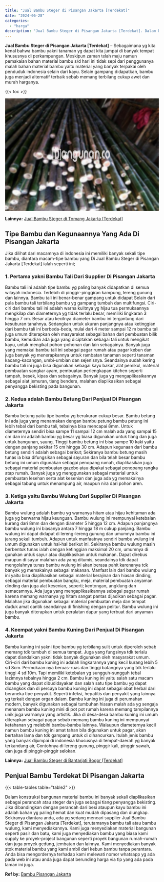 ```yaml
---
title: "Jual Bambu Steger di Pisangan Jakarta [Terdekat]"
date: "2024-06-28"
categories: 
  - "harga"
description: "Jual Bambu Steger di Pisangan Jakarta [Terdekat]. Dalam konstruksi bangunan material bambu ini banyak sekali diaplikasikan sebagai perancah atau steger dan j..."
---
```


**Jual Bambu Steger di Pisangan Jakarta \[Terdekat\]** – Sebagaimana yg kita kenal bahwa bambu yakni tanaman yg dapat kita jumpai di banyak tempat khususnya di perkampungan. Meskipun zaman telah maju namun pemakaian bahan material bambu s/d hari ini tidak sepi dari penggunanya malah bahan material bambu yaitu material yang banyak terpakai oleh penduduk indonesia selain dari kayu. Selain gampang didapatkan, bambu juga menjadi alternatif terbaik sebab memang terbilang cukup awet dan murah harganya.

{{< toc >}}

![Jual Bambu Steger di Pisangan Jakarta [Terdekat]](/images/jual-bambu-tali-21.png)

**Lainnya:** [Jual Bambu Steger di Tomang Jakarta \[Terdekat\]](https://bambu.bangunan.co/jual-bambu-steger-di-tomang-jakarta-terdekat/)

## Tipe Bambu dan Kegunaannya Yang Ada Di Pisangan Jakarta

Jika dilihat dari macamnya di indonesia ini memiliki banyak sekali tipe bambu, diantara macam-tipe bambu yang Di Jual Bambu Steger di Pisangan Jakarta \[Terdekat\] ialah seperti ini;

### 1\. Pertama yakni Bambu Tali Dari Supplier Di Pisangan Jakarta

Bambu tali ini adalah tipe bambu yg paling banyak didapatkan di semua wilayah indonesia. Terlebih di pinggir-pinggiran kampung, lereng gunung dan lainnya. Bambu tali ini benar-benar gampang untuk didapat Selain dari pula bambu tali terbilang bambu yg gampang tumbuh dan multifungsi. Ciri-ciri dari bambu tali ini adalah warna kulitnya yg hijau tua permukaannya mengkilap dan diameternya yg tidak terlalu besar, memiliki lingkaran 3 hingga 7 cm. Besar atau kecilnya diameter bambu ini tergantung dari kesuburan tanahnya. Sedangkan untuk ukuran panjangnya atau ketinggian dari bambu tali ini berbeda-beda, mulai dari 4 meter sampai 12 m bambu tali juga umum diterapkan oleh masyarakat sebagai bahan dari pembuatan bilik bambu, kemudian ada juga yang diciptakan sebagai tali untuk mengikat kayu, untuk mengikat pohon-pohonan dan lain sebagainya. Banyak juga yang memakai bambu tali ini sebagai pagar rumah atau pagar kebun dan juga banyak yg menerapkannya untuk rambatan tanaman seperti tanaman kacang-kacangan, umbi-umbian dan sejenisnya. Seandainya sudah kering bambu tali ini juga bisa digunakan sebagai kayu bakar, alat pemikul, material pembuatan sangkar ayam, pembuatan perlengkapan kitchen seperti tampah, besek, kipas dan sebagainya. Banyak juga yg mengaplikasikannya sebagai alat jemuran, tiang bendera, malahan diaplikasikan sebagai penyangga bekisting pada bangunan.

### 2\. Kedua adalah Bambu Betung Dari Penjual Di Pisangan Jakarta

Bambu betung yaitu tipe bambu yg berukuran cukup besar. Bambu betung ini ada juga yang menamakan dengan bambu petung bambu petung ini lebih tebal dari bambu tali, tebalnya bisa mencapai 8mm. Untuk diameternya sendiri bisa sampe 11 sampai 12 cm malah ada yang sampai 15 cm dan ini adalah bambu yg besar yg biasa digunakan untuk tiang dan juga untuk bangunan, saung. Tinggi bambu betung ini bisa sampe 10 kaki yaitu dengan panjang sekitar 15 cm hingga 30 cm. Adapun kegunaan dari bambu betung sendiri adalah sebagai berikut; Sekiranya bambu betung masih tunas ia bisa difungsikan sebagai sayuran dan bila telah besar bambu betung ini umum digunakan sebagai penopang rumah, diaplikasikan juga sebagai material pembuatan gazebo atau dipakai sebagai penopang rangka atap rumah. Banyak juga yg menggunakan sebagai material untuk pembuatan lesehan serta alat kesenian dan juga ada yg memakainya sebagai tabung untuk menampung air, maupun nira dari pohon aren.

### 3\. Ketiga yaitu Bambu Wulung Dari Supplier Di Pisangan Jakarta

Bambu wulung adalah bambu yg warnanya hitam atau hijau kehitaman ada juga yg berwarna hijau keunguan. Bambu wulung ini mempunyai ketebalan kurang dari 8mm dan dengan diameter 5 hingga 12 cm. Adapun panjangnya bambu wulung ini biasanya antara 7 hingga 18 m cukup panjang. Bambu wulung ini dapat didapat di lereng-lereng gunung dan umumnya bambu ini jarang sekali tumbuh. Adapun untuk manfaatnya sendiri bambu wulung ini umum digunakan untuk hal-hal berikut ini. Sekiranya bambu wulung masih berbentuk tunas ialah dengan ketinggian maksimal 20 cm, umumnya di gunakan untuk sayur atau diaplikasikan untuk makanan. Dapat direbus maupun di sayur malahan ada yang ditumis, seandainya tdk dapat mengolahnya tunas bambu wulung ini akan berasa pahit karenanya tdk banyak yg memakainya sebagai makanan. Manfaat lain dari bambu wulung ini yaitu bisa diaplikasikan sebagai material kerajinan dan hiasan dinding, sebagai material pembuatan bangku, meja, material pembuatan anyaman dinding dan juga alat kesenian, seperti; kentongan, angklung dan semacamnya. Ada juga yang mengaplikasikannya sebagai pagar rumah karena memang warnanya yg hitam sangat pantas dijadikan sebagai pagar. Malahan jika digunakan sebagai material pembuatan meja dan tempat duduk amat cantik seandainya di finishing dengan pelitur. Bambu wulung ini juga banyak diterapkan untuk peralatan dapur yang terbuat dari anyaman bambu.

### 4\. Keempat yakni Bambu Kuning Dari Penjual Di Pisangan Jakarta

Bambu kuning ini yakni tipe bambu yg terbilang sulit untuk diperoleh sebab memang tdk tumbuh di semua tempat. Juga yang fungsinya tdk terlalu dapat diandalkan yakni tidak banyak digunakan oleh masyarakat umum. Ciri-ciri dari bambu kuning ini adalah lingkarannya yang kecil kurang lebih 5 sd 8cm. Permukaan nya beruas-ruas dan tinggi batangnya yang tdk terlalu tinggi 4 sd 10m. Tapi memiliki ketebalan yg sungguh-sungguh tebal lazimnya tebalnya hingga 2 cm. Bambu kuning ini yaitu salah satu macam bambu yang dapat dibudidayakan dan salah satu tipe bambu yg dapat dicangkok dan di percaya bambu kuning ini dapat sebagai obat herbal dari beraneka tipe penyakit. Seperti infeksi, hepatitis dan penyakit yang lainnya yg terkait dengan organ dalam. Bambu kuning ini juga di perumahan modern, banyak digunakan sebagai tumbuhan hiasan malah ada yg sengaja menanam bambu kuning mini di pot pot rumah karena memang tampilannya unik juga warnanya yang artistik. Jika di desa-desa bambu kuning ini umum diterapkan sebagai pagar sebab memang bambu kuning ini mempunyai ketahanan yg melebihi bambu-bambu lainnya. Walaupun diameternya kecil namun bambu kuning ini amat tahan bila digunakan untuk pagar, akan bertahan lama dan tdk gampang untuk di dihancurkan. Itulah jenis bambu yang banyak dijumpai di indonesia khususnya di tempat-daerah yg banyak terkandung air, Contohnya di lereng gunung, pinggir kali, pinggir sawah, dan juga di pinggir-pinggir selokan.

**Lainnya:** [Jual Bambu Steger di Bantarjati Bogor \[Terdekat\]](https://bambu.bangunan.co/jual-bambu-steger-di-bantarjati-bogor-terdekat/)

## Penjual Bambu Terdekat Di Pisangan Jakarta

{{< table-tables table="table2" >}}

Dalam konstruksi bangunan material bambu ini banyak sekali diaplikasikan sebagai perancah atau steger dan juga sebagai tiang penyangga bekisting. Jika dibandingkan dengan perancah dari besi ataupun kayu bambu ini adalah bahan yg paling hemat dan kuat mudah dipasang dan diungkap. Sekiranya diantara anda, ada yg sedang mencari supplier Jual Bambu Steger di Pisangan Jakarta \[Terdekat\], terutamanya bambu tali atau bambu wulung, kami menyediakannya. Kami juga menyediakan material bangunan seperti pasir dan batu, kami juga menyediakan bambu yang biasa kami supply ke proyek-project bangunan seperti proyek bangunan rumah-rumah dan juga proyek gedung, jembatan dan lainnya. Kami menyediakan banyak stok material bambu yang kami ambil dari kebun bambu tanpa perantara. Anda bisa mengordernya terhadap kami melewati nomor whatsapp yg ada pada web ini atau anda juga dapat berunding harga via tlp yang ada pada laman ini juga.

**Ref by:** [Bambu Pisangan Jakarta](https://id.wikipedia.org/wiki/Bambu)
